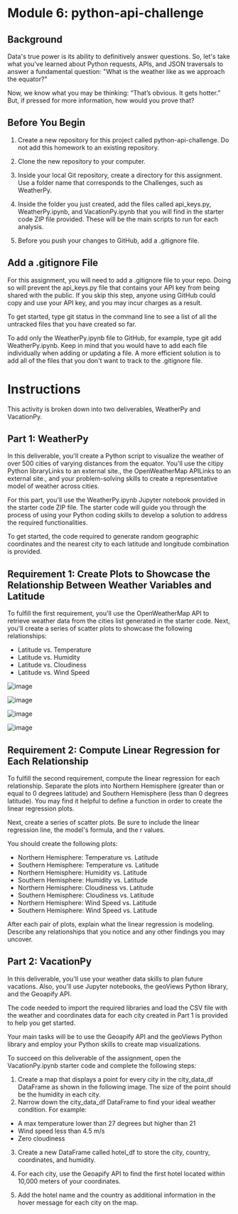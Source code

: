 # Module 6: python-api-challenge

## Background
Data's true power is its ability to definitively answer questions. So, let's take what you've learned about Python requests, APIs, and JSON traversals to answer a fundamental question: "What is the weather like as we approach the equator?"

Now, we know what you may be thinking: “That’s obvious. It gets hotter.” But, if pressed for more information, how would you prove that?

## Before You Begin
1. Create a new repository for this project called python-api-challenge. Do not add this homework to an existing repository.

2. Clone the new repository to your computer.

3. Inside your local Git repository, create a directory for this assignment. Use a folder name that corresponds to the Challenges, such as WeatherPy.

4. Inside the folder you just created, add the files called api_keys.py, WeatherPy.ipynb, and VacationPy.ipynb that you will find in the starter code ZIP file provided. These will be the main scripts to run for each analysis.

5. Before you push your changes to GitHub, add a .gitignore file.

## Add a .gitignore File
For this assignment, you will need to add a .gitignore file to your repo. Doing so will prevent the api_keys.py file that contains your API key from being shared with the public. If you skip this step, anyone using GitHub could copy and use your API key, and you may incur charges as a result.

To get started, type git status in the command line to see a list of all the untracked files that you have created so far.

To add only the WeatherPy.ipynb file to GitHub, for example, type git add WeatherPy.ipynb. Keep in mind that you would have to add each file individually when adding or updating a file. A more efficient solution is to add all of the files that you don't want to track to the .gitignore file.

# Instructions
This activity is broken down into two deliverables, WeatherPy and VacationPy.

## Part 1: WeatherPy
In this deliverable, you'll create a Python script to visualize the weather of over 500 cities of varying distances from the equator. You'll use the citipy Python libraryLinks to an external site., the OpenWeatherMap APILinks to an external site., and your problem-solving skills to create a representative model of weather across cities.

For this part, you'll use the WeatherPy.ipynb Jupyter notebook provided in the starter code ZIP file. The starter code will guide you through the process of using your Python coding skills to develop a solution to address the required functionalities.

To get started, the code required to generate random geographic coordinates and the nearest city to each latitude and longitude combination is provided.

## Requirement 1: Create Plots to Showcase the Relationship Between Weather Variables and Latitude
To fulfill the first requirement, you'll use the OpenWeatherMap API to retrieve weather data from the cities list generated in the starter code. Next, you'll create a series of scatter plots to showcase the following relationships:

  - Latitude vs. Temperature
  - Latitude vs. Humidity
  - Latitude vs. Cloudiness
  - Latitude vs. Wind Speed
 
![image](https://github.com/taschaef/Weather_And_City_Analysis_With_Python_APIs/assets/124079708/85e204fa-4f98-4d0f-8332-e15b9cd32759)

![image](https://github.com/taschaef/Weather_And_City_Analysis_With_Python_APIs/assets/124079708/d8ce052a-35eb-44cc-b917-52708594863f)

![image](https://github.com/taschaef/Weather_And_City_Analysis_With_Python_APIs/assets/124079708/8847bd5e-70f4-4d5d-a056-b462e455890a)

![image](https://github.com/taschaef/Weather_And_City_Analysis_With_Python_APIs/assets/124079708/faced631-bfb8-4ba8-96dc-f1f4d0d0fefb)


## Requirement 2: Compute Linear Regression for Each Relationship
To fulfill the second requirement, compute the linear regression for each relationship. Separate the plots into Northern Hemisphere (greater than or equal to 0 degrees latitude) and Southern Hemisphere (less than 0 degrees latitude). You may find it helpful to define a function in order to create the linear regression plots.

Next, create a series of scatter plots. Be sure to include the linear regression line, the model's formula, and the r values. 

You should create the following plots:
  - Northern Hemisphere: Temperature vs. Latitude
  - Southern Hemisphere: Temperature vs. Latitude
  - Northern Hemisphere: Humidity vs. Latitude
  - Southern Hemisphere: Humidity vs. Latitude
  - Northern Hemisphere: Cloudiness vs. Latitude
  - Southern Hemisphere: Cloudiness vs. Latitude
  - Northern Hemisphere: Wind Speed vs. Latitude
  - Southern Hemisphere: Wind Speed vs. Latitude

After each pair of plots, explain what the linear regression is modeling. Describe any relationships that you notice and any other findings you may uncover.

## Part 2: VacationPy
In this deliverable, you'll use your weather data skills to plan future vacations. Also, you'll use Jupyter notebooks, the geoViews Python library, and the Geoapify API.

The code needed to import the required libraries and load the CSV file with the weather and coordinates data for each city created in Part 1 is provided to help you get started.

Your main tasks will be to use the Geoapify API and the geoViews Python library and employ your Python skills to create map visualizations.

To succeed on this deliverable of the assignment, open the VacationPy.ipynb starter code and complete the following steps:
1. Create a map that displays a point for every city in the city_data_df DataFrame as shown in the following image. The size of the point should be the humidity in each city.
2. Narrow down the city_data_df DataFrame to find your ideal weather condition. For example:
  - A max temperature lower than 27 degrees but higher than 21
  - Wind speed less than 4.5 m/s
  - Zero cloudiness
    
3. Create a new DataFrame called hotel_df to store the city, country, coordinates, and humidity.

4. For each city, use the Geoapify API to find the first hotel located within 10,000 meters of your coordinates.

5. Add the hotel name and the country as additional information in the hover message for each city on the map. 




